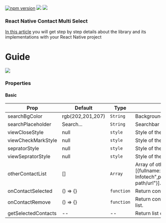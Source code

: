 <p align="left">
<a href="https://www.npmjs.com/package/react-native-contact-multi-select"><img alt="npm version" src="https://img.shields.io/badge/npm-v1.0.0-green.svg"></a>
<a href="https://www.npmjs.com/package/react-native-contact-multi-select"><img src="https://img.shields.io/badge/downloads-%3E1K-yellow.svg"></a>
<a href="https://www.npmjs.com/package/react-native-contact-multi-select"<><img src="https://img.shields.io/badge/license-MIT-orange.svg"></a>
</p>

### React Native Contact Multi Select


[In this article](https://www.logisticinfotech.com/blog/react-native-multi-select-library/) you will get step by step details about the library and its implementations with your React Native project

# Guide

![](RNContactMultiSelect.gif)

### Properties

#### Basic

| Prop | Default | Type | Description |
| ------ | -------- | ----- | ------------- |
| searchBgColor |  rgb(202,201,207) | `String` | Background color of searchbar.  |
| searchPlaceholder | Search... | `String` | Searchbar placeholder text. |
| viewCloseStyle | null | `style` | Style of the remove selected contact icon style. |
| viewCheckMarkStyle | null | `style` | Style of the selected contact tick icon style . |
| sepratorStyle | null | `style` | Style of the contact list seprator. |
| viewSepratorStyle | null | `style` | Style of the selected list and list seprator . |
| otherContactList | [] | `Array` | Array of other contacts if need to add [{fullname:"Logistic Infotech",phonenumber:"123456789",avatar:"avatar path/url"}]. |
| onContactSelected | () => {} | `function` | Return contact item when selected. |
| onContactRemove | () => {} | `function` | Return contact item when removed from selected list. |
| getSelectedContacts | -- | -- | Return list of the selected contacts. | 
